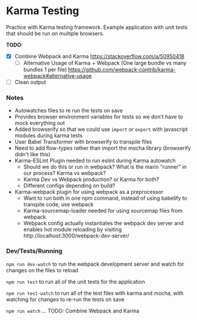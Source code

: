# Karma Testing

Practice with Karma testing framework. Example application with unit tests that should be run on multiple browsers.

**TODO:**
 - [x] Combine Webpack and Karma https://stackoverflow.com/a/50950418
   - [ ] Alternative Usage of Karma + Webpack (One large bundle vs many bundles 1 per file) https://github.com/webpack-contrib/karma-webpack#alternative-usage
 - [ ] Clean output

### Notes
- Autowatches files to re run the tests on save
- Provides browser environment variables for tests so we don't have to mock everything out
- Added browserify so that we could use `import` or `export` with javascript modules during karma tests
 - User Babel Transformer with browserify to transpile files
- Need to add flow-types rather than import the mocha library (browserify didn't like this)
- Karma-ESLint Plugin needed to run eslint during Karma autowatch
  - Should we do this or run in webpack? What is the marin "runner" in our process? Karma vs webpack?
  - Karma Dev vs Webpack production? or Karma for both?
  - Different configs depending on build?
- Karma-webpack plugin for using webpack as a preprocessor
  - Want to run both in one npm command, instead of using babelify to transpile code, use webpack
  - Karma-sourcemap-loader needed for using sourcemap files from webpack
  - Webpack config actually instantiates the webpack dev server and enables hot module reloading by visiting http://localhost:3000/webpack-dev-server/


### Dev/Tests/Running

`npm run dev-watch` to run the webpack development server and watch for changes on the files to reload

`npm run test` to run all of the unit tests for the application

`npm run test-watch` to run all of the test files with karma and mocha, with watching for changes to re-run the tests on save

`npm run watch` ... TODO: Combine Webpack and Karma
